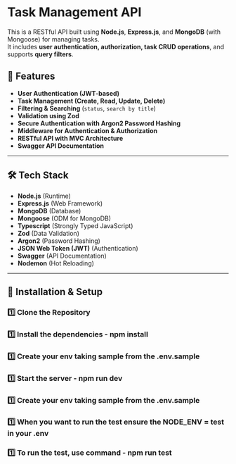 # Task Management API

This is a RESTful API built using **Node.js**, **Express.js**, and **MongoDB** (with Mongoose) for managing tasks.  
It includes **user authentication, authorization, task CRUD operations**, and supports **query filters**.

## 🚀 Features
- **User Authentication (JWT-based)**
- **Task Management (Create, Read, Update, Delete)**
- **Filtering & Searching** (`status`, `search by title`)
- **Validation using Zod**
- **Secure Authentication with Argon2 Password Hashing**
- **Middleware for Authentication & Authorization**
- **RESTful API with MVC Architecture**
- **Swagger API Documentation**

---

## 🛠 Tech Stack
- **Node.js** (Runtime)
- **Express.js** (Web Framework)
- **MongoDB** (Database)
- **Mongoose** (ODM for MongoDB)
- **Typescript** (Strongly Typed JavaScript)
- **Zod** (Data Validation)
- **Argon2** (Password Hashing)
- **JSON Web Token (JWT)** (Authentication)
- **Swagger** (API Documentation)
- **Nodemon** (Hot Reloading)

---

## 🔧 Installation & Setup

### **1️⃣ Clone the Repository**
### **1️⃣ Install the dependencies** - npm install
### **1️⃣ Create your env taking sample from the .env.sample**  
### **1️⃣ Start the server** - npm run dev  
### **1️⃣ Create your env taking sample from the .env.sample**  
### **1️⃣ When you want to run the test ensure the NODE_ENV = test in your .env**  
### **1️⃣ To run the test, use command** - npm run test